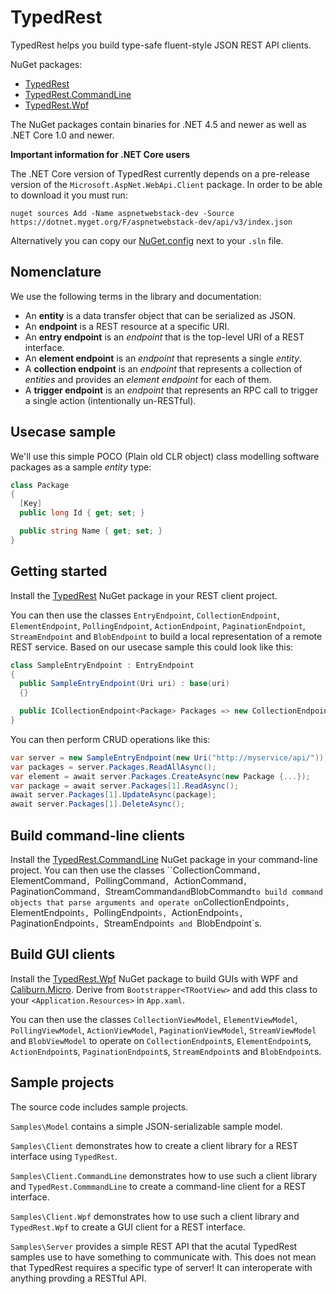 # TypedRest

TypedRest helps you build type-safe fluent-style JSON REST API clients.

NuGet packages:
* [TypedRest](https://www.nuget.org/packages/TypedRest/)
* [TypedRest.CommandLine](https://www.nuget.org/packages/TypedRest.CommandLine/)
* [TypedRest.Wpf](https://www.nuget.org/packages/TypedRest.Wpf/)

The NuGet packages contain binaries for .NET 4.5 and newer as well as .NET Core 1.0 and newer.

**Important information for .NET Core users**

The .NET Core version of TypedRest currently depends on a pre-release version of the `Microsoft.AspNet.WebApi.Client` package. In order to be able to download it you must run:

    nuget sources Add -Name aspnetwebstack-dev -Source https://dotnet.myget.org/F/aspnetwebstack-dev/api/v3/index.json

Alternatively you can copy our [NuGet.config](https://github.com/TypedRest/TypedRest-DotNet/blob/master/NuGet.Config) next to your `.sln` file.

## Nomenclature

We use the following terms in the library and documentation:
* An __entity__ is a data transfer object that can be serialized as JSON.
* An __endpoint__ is a REST resource at a specific URI.
* An __entry endpoint__ is an _endpoint_ that is the top-level URI of a REST interface.
* An __element endpoint__ is an _endpoint_ that represents a single _entity_.
* A __collection endpoint__ is an _endpoint_ that represents a collection of _entities_ and provides an _element endpoint_ for each of them.
* A __trigger endpoint__ is an _endpoint_ that represents an RPC call to trigger a single action (intentionally un-RESTful).


## Usecase sample

We'll use this simple POCO (Plain old CLR object) class modelling software packages as a sample _entity_ type:
```cs
class Package
{
  [Key]
  public long Id { get; set; }

  public string Name { get; set; }
}
```


## Getting started

Install the [TypedRest](https://www.nuget.org/packages/TypedRest/) NuGet package in your REST client project.

You can then use the classes `EntryEndpoint`, `CollectionEndpoint`, `ElementEndpoint`, `PollingEndpoint`, `ActionEndpoint`, `PaginationEndpoint`, `StreamEndpoint` and `BlobEndpoint` to build a local representation of a remote REST service. Based on our usecase sample this could look like this:
```cs
class SampleEntryEndpoint : EntryEndpoint
{
  public SampleEntryEndpoint(Uri uri) : base(uri)
  {}

  public ICollectionEndpoint<Package> Packages => new CollectionEndpoint<Package>(this, relativeUri: "packages");
}
```

You can then perform CRUD operations like this:
```cs
var server = new SampleEntryEndpoint(new Uri("http://myservice/api/"));
var packages = server.Packages.ReadAllAsync();
var element = await server.Packages.CreateAsync(new Package {...});
var package = await server.Packages[1].ReadAsync();
await server.Packages[1].UpdateAsync(package);
await server.Packages[1].DeleteAsync();
```


## Build command-line clients

Install the [TypedRest.CommandLine](https://www.nuget.org/packages/TypedRest.CommandLine/) NuGet package in your command-line project. You can then use the classes ``CollectionCommand`, `ElementCommand`, `PollingCommand`, `ActionCommand`, `PaginationCommand`, `StreamCommand` and `BlobCommand` to build command objects that parse arguments and operate on `CollectionEndpoint`s, `ElementEndpoint`s, `PollingEndpoint`s, `ActionEndpoint`s, `PaginationEndpoint`s, `StreamEndpoint`s and `BlobEndpoint`s.


## Build GUI clients

Install the [TypedRest.Wpf](https://www.nuget.org/packages/TypedRest.Wpf/) NuGet package to build GUIs with WPF and [Caliburn.Micro](http://caliburnmicro.com/). Derive from `Bootstrapper<TRootView>` and add this class to your `<Application.Resources>` in `App.xaml`.

You can then use the classes `CollectionViewModel`, `ElementViewModel`, `PollingViewModel`, `ActionViewModel`, `PaginationViewModel`, `StreamViewModel` and `BlobViewModel` to operate on `CollectionEndpoint`s, `ElementEndpoint`s, `ActionEndpoint`s, `PaginationEndpoint`s, `StreamEndpoint`s and `BlobEndpoint`s.


## Sample projects

The source code includes sample projects.

`Samples\Model` contains a simple JSON-serializable sample model.

`Samples\Client` demonstrates how to create a client library for a REST interface using `TypedRest`.

`Samples\Client.CommandLine` demonstrates how to use such a client library and `TypedRest.CommmandLine` to create a command-line client for a REST interface.

`Samples\Client.Wpf` demonstrates how to use such a client library and `TypedRest.Wpf` to create a GUI client for a REST interface.

`Samples\Server` provides a simple REST API that the acutal TypedRest samples use to have something to communicate with. This does not mean that TypedRest requires a specific type of server! It can interoperate with anything provding a RESTful API.
